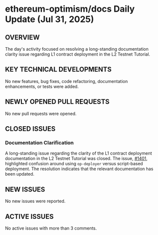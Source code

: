 # ethereum-optimism/docs Daily Update (Jul 31, 2025)
## OVERVIEW 
The day's activity focused on resolving a long-standing documentation clarity issue regarding L1 contract deployment in the L2 Testnet Tutorial.
## KEY TECHNICAL DEVELOPMENTS
No new features, bug fixes, code refactoring, documentation enhancements, or tests were added.
## NEWLY OPENED PULL REQUESTS
No new pull requests were opened.
## CLOSED ISSUES
### Documentation Clarification
A long-standing issue regarding the clarity of the L1 contract deployment documentation in the L2 Testnet Tutorial was closed. The issue, [#1401](https://github.com/ethereum-optimism/docs/issues/1401), highlighted confusion around using `op-deployer` versus script-based deployment. The resolution indicates that the relevant documentation has been updated.
## NEW ISSUES
No new issues were reported.
## ACTIVE ISSUES
No active issues with more than 3 comments.
